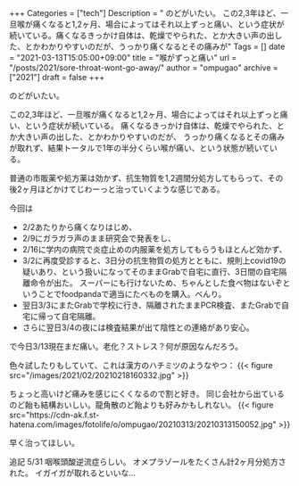 +++
Categories = ["tech"]
Description = " のどがいたい。  この2,3年ほど、一旦喉が痛くなると1,2ヶ月、場合によってはそれ以上ずっと痛い、という症状が続いている。痛くなるきっかけ自体は、乾燥でやられた、とか大きい声の出した、とかわかりやすいのだが、うっかり痛くなるとその痛みが"
Tags = []
date = "2021-03-13T15:05:00+09:00"
title = "喉がずっと痛い"
url = "/posts/2021/sore-throat-wont-go-away/"
author = "ompugao"
archive = ["2021"]
draft = false
+++

<body>
<p>のどがいたい。</p>

<p>この2,3年ほど、一旦喉が痛くなると1,2ヶ月、場合によってはそれ以上ずっと痛い、という症状が続いている。
痛くなるきっかけ自体は、乾燥でやられた、とか大きい声の出した、とかわかりやすいのだが、
うっかり痛くなるとその痛みが取れず、結果トータルで1年の半分くらい喉が痛い、という状態が続いている。</p>

<p>普通の市販薬や処方薬は効かず、抗生物質を1,2週間分処方してもらって、その後2ヶ月ほどかけてじわーっと治っていくような感じである。</p>

<p>今回は</p>

<ul>
<li>2/2あたりから痛くなりはじめ、</li>
<li>2/9にガラガラ声のまま研究会で発表をし、</li>
<li>2/16に学内の病院で炎症止めの内服薬を処方してもらうもほとんど効かず、</li>
<li>3/2に再度受診すると、3日分の抗生物質の処方とともに、規則上covid19の疑いあり、という扱いになってそのままGrabで自宅に直行、3日間の自宅隔離命令が出た。
スーパーにも行けないため、ちゃんとした食べ物はないぞということでfoodpandaで適当にたべものを購入。べんり。</li>
<li>翌日3/3にまたGrabで学校に行き、隔離されたままPCR検査、またGrabで自宅に帰って自宅隔離。</li>
<li>さらに翌日3/4の夜には検査結果が出て陰性との連絡があり安心。</li>
</ul>


<p>で今日3/13現在まだ痛い。老化？ストレス？何が原因なんだろう。</p>

<p>色々試したりもしていて、これは漢方のハチミツのようなやつ：
{{< figure src="/images/2021/02/20210218160332.jpg" >}}
</p>

<p>ちょっと高いけど痛みを感じにくくなるので割と好き。
同じ会社から出ているのど飴も結構おいしい。龍角散のど飴よりも好みかもしれない。
{{< figure src="https://cdn-ak.f.st-hatena.com/images/fotolife/o/ompugao/20210313/20210313150052.jpg" >}}
</p>

<p>早く治ってほしい。</p>

<p>追記 5/31
咽喉頭酸逆流症らしい。
オメプラゾールをたくさん計2ヶ月分処方された。
イガイガが取れるといいな…</p>
</body>
